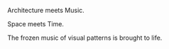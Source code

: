 Architecture meets Music.

Space meets Time.

The frozen music of visual patterns is brought to life.
